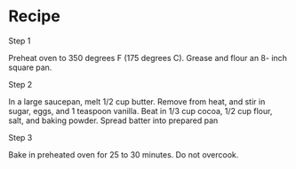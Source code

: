 # Recipe

Step 1

Preheat oven to 350 degrees F (175 degrees C). Grease and flour an 8-
inch square pan.

Step 2

In a large saucepan, melt 1/2 cup butter. Remove from heat, and
stir in sugar, eggs, and 1 teaspoon vanilla. Beat in 1/3 cup cocoa, 1/2
cup flour, salt, and baking powder. Spread batter into prepared pan

Step 3

Bake in preheated oven for 25 to 30 minutes. Do not overcook.
